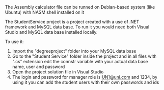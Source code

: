 The Assembly calculator file can be runned on Debian-based system (like Ubuntu) with NASM shell installed on it 



The StudentService project is a project created with a use of .NET framework and MySQL data base. To run it you would need both Visual Studio and MySQL data base installed locally. 

To use it: 

1. Import the "degreeproject" folder into your MySQL data base 
2. Go to the "Student Service" folder inside the project and in all files with ".cs" extension edit the connstr variable with your actual data base name, user and password
3. Open the project solution file in Visual Studio
4. The login and password for manager role is UN1@uni.com and 1234, by using it you can add the student users with their own passwords and ids
